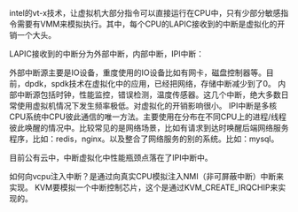 intel的vt-x技术，让虚拟机大部分指令可以直接运行在CPU中，只有少部分敏感指令需要有VMM来模拟执行。其中，每个CPU的LAPIC接收到的中断是虚拟化的开销一个大头。

 LAPIC接收到的中断分为外部中断，内部中断，IPI中断：

外部中断源主要是IO设备，重度使用的IO设备比如有网卡，磁盘控制器等。目前，dpdk，spdk技术在虚拟化中的应用，已经把网络，存储中断减少到了0。
内部中断源包括时钟，性能监控，错误检测，温度传感器。这几个中断，绝大多数日常使用虚拟机情况下发生频率极低。对虚拟化的开销影响很小。
IPI中断是多核CPU系统中CPU彼此通信的唯一方法。主要使用在分布在不同CPU上的进程/线程彼此唤醒的情况中。比较常见的是网络场景，比如有请求到达时唤醒后端网络服务程序，比如：redis，nginx。以及整合了网络服务的别的系统。比如：mysql。

目前公有云中，中断虚拟化中性能瓶颈点落在了IPI中断中。

如何向vcpu注入中断？是通过向真实CPU模拟注入NMI（非可屏蔽中断）中断来实现。
KVM要模拟一个中断控制芯片，这个是通过KVM_CREATE_IRQCHIP来实现的。